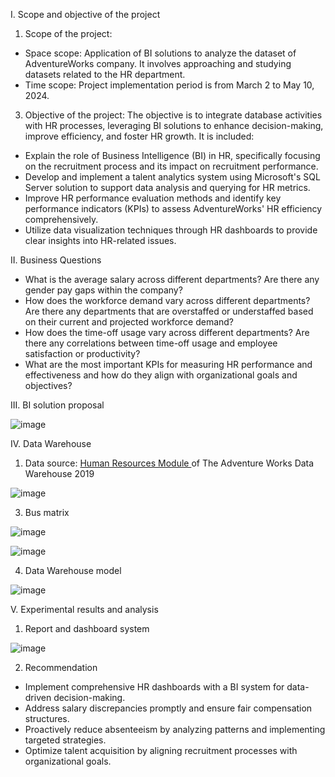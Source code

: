I. Scope and objective of the project
1. Scope of the project:
- Space scope: Application of BI solutions to analyze the dataset of AdventureWorks company. It involves approaching and studying datasets related to the HR department.
- Time scope: Project implementation period is from March 2 to May 10, 2024.
3. Objective of the project:
The objective is to integrate database activities with HR processes, leveraging BI solutions to enhance decision-making, improve efficiency, and foster HR growth. It is included:
- Explain the role of Business Intelligence (BI) in HR, specifically focusing on the recruitment process and its impact on recruitment performance.
- Develop and implement a talent analytics system using Microsoft's SQL Server solution to support data analysis and querying for HR metrics.
- Improve HR performance evaluation methods and identify key performance indicators (KPIs) to assess AdventureWorks' HR efficiency comprehensively.
- Utilize data visualization techniques through HR dashboards to provide clear insights into HR-related issues.

II. Business Questions
- What is the average salary across different departments? Are there any gender pay gaps within the company?
- How does the workforce demand vary across different departments? Are there any departments that are overstaffed or understaffed based on their current and projected workforce demand?
- How does the time-off usage vary across different departments? Are there any correlations between time-off usage and employee satisfaction or productivity?
- What are the most important KPIs for measuring HR performance and effectiveness and how do they align with organizational goals and objectives?

III.  BI solution proposal

![image](https://github.com/HuynhNgocDung4060390/Business-Intelligence-Solution-for-Hr-Module-of-AdventureWorks/assets/150424521/3d7bfea9-8f04-47e1-9967-8bef7d36ab78)

IV. Data Warehouse
1. Data source:
[Human Resources Module ]([url](https://dataedo.com/samples/html/AdventureWorks/doc/AdventureWorks_2/modules/Human_Resources_9/module.html))of The Adventure Works Data Warehouse 2019

![image](https://github.com/HuynhNgocDung4060390/Business-Intelligence-Solution-for-Hr-Module-of-AdventureWorks/assets/150424521/a0d9dc8a-dd45-4d0b-8c71-0c4137784dd9)


3. Bus matrix

![image](https://github.com/HuynhNgocDung4060390/Business-Intelligence-Solution-for-Hr-Module-of-AdventureWorks/assets/150424521/903e1509-f4a1-4d6b-967d-f323a1f12c10)

![image](https://github.com/HuynhNgocDung4060390/Business-Intelligence-Solution-for-Hr-Module-of-AdventureWorks/assets/150424521/68cd63e3-3322-4e2f-a0b0-5f6730c52810)

4. Data Warehouse model

![image](https://github.com/HuynhNgocDung4060390/Business-Intelligence-Solution-for-Hr-Module-of-AdventureWorks/assets/150424521/041a1a6b-e249-40c9-95ed-fb3ec0d7a4c1)

V. Experimental results and analysis
1. Report and dashboard system

![image](https://github.com/HuynhNgocDung4060390/Business-Intelligence-Solution-for-Hr-Module-of-AdventureWorks/assets/150424521/bc83f83e-bc69-44bd-8634-283b45f2c20f)

2. Recommendation
- Implement comprehensive HR dashboards with a BI system for data-driven decision-making.
- Address salary discrepancies promptly and ensure fair compensation structures.
- Proactively reduce absenteeism by analyzing patterns and implementing targeted strategies.
- Optimize talent acquisition by aligning recruitment processes with organizational goals.
